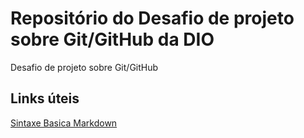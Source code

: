 # Repositório do Desafio de projeto sobre Git/GitHub da DIO
Desafio de projeto sobre Git/GitHub

## Links úteis
[Sintaxe Basica Markdown](https://www.markdownguide.org/basic-syntax/)
